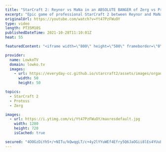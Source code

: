 ```yaml
---
title: "StarCraft 2: Reynor vs MaNa in an ABSOLUTE BANGER of Zerg vs Protoss!"
excerpt: "Epic game of professional StarCraft 2 between Reynor and MaNa. In this Zerg versus Protoss we watch both players constantly try to outpace and outsmart each other. This could very well be the best game of 2021.  Support my work on Patreon: http://www.patreon.com/lowkotv Become a YouTube member: https://lowko.tv/join"
originalUrl: https://youtube.com/watch?v=Yt47PzFWuOY
type: video
length: PT35M10S
publishedDateTime: 2021-10-28T11:10:01Z
heat: 55

featuredContent: "<iframe width=\"800\" height=\"500\" frameborder=\"0\" src=\"https://www.youtube.com/embed/Yt47PzFWuOY\" allow=\"accelerometer; autoplay; encrypted-media; gyroscope; picture-in-picture\" allowfullscreen></iframe>"

provider:
  name: LowkoTV
  domain: lowko.tv
  images:
    - url: https://everyday-cc.github.io/starcraft2/assets/images/organizations/lowko.tv-50x50.jpg
      width: 50
      height: 50

topics:
  - StarCraft 2
  - Protoss
  - Zerg

images:
  - url: https://i.ytimg.com/vi/Yt47PzFWuOY/maxresdefault.jpg
    width: 1280
    height: 720
    isCached: true

secured: "4OOGzDiYh5+/+NITu/kQwqgLT/c+4y2lYYuWEf4Efry5Q6JaOGii8lEs4YUuLbCNwbjeOeTPnkfpmNkfqFtt4wwX/yffy51AspOJAhGRh8nvOQCTFaTt1mavtZcRkyEgoWdwPQ5epdG+utbScJPO/aZKeZ867q0Hiy5m9yrGte4ww62ddR/dKccCoMuYN3FKMA6lxUO8PQ/ir22BHM6Zagwdnw9NanE54KAwzZA2aWdHgh29r4p9y8WZQ9QrgjHa9EIqZoWsmGIFK7ah2PXz86LMCDJni9e1x3TAZcuLligmIcdiRaXUoVtvK4+ISSX6vL93F4qPUUIhUapQ3PSPZFwekZbZhdDKJR6LazCf4Qaa2vhmblYyPyOB2A/07M2qQ6drvdBk7VnNTGESwhnAZu5BS59EVMvGlOgdS6z98l3wjCD0Lbmt7+LqWVUqJUg9;PHbVpmho7YOn7dZqLA+Tzw=="
---
```



